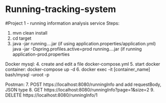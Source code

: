 # Running-tracking-system

#Project 1 - running information analysis service
Steps:
1. mvn clean install
2. cd target
3. java -jar running....jar (if using application.properties/application.yml)
   java -jar -Dspring.profiles.active=prod running....jar (if running application-prod.properties

Docker mysql:
4. create and edit a file docker-compose.yml
5. start docker container: docker-compose up -d
6. docker exec -it [container_name] bash/mysql -uroot -p

Postman:
7. POST https://localhost:8080/runningInfo and add requestBody, JSON type
8. GET https://localhost:8080/runningInfo?page=1&size=2
9. DELETE https://localhost:8080/runningInfo/1

